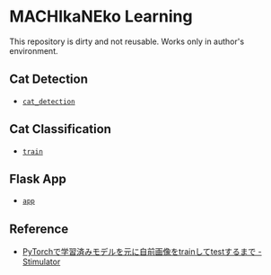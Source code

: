 # MACHIkaNEko Learning

This repository is dirty and not reusable. Works only in author's environment.

## Cat Detection

- [`cat_detection`](cat_detection)

## Cat Classification

- [`train`](train)

## Flask App

- [`app`](app)

## Reference

- [PyTorchで学習済みモデルを元に自前画像をtrainしてtestするまで - Stimulator](https://vaaaaaanquish.hatenablog.com/entry/2018/09/15/213253)
